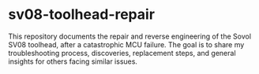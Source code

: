 # sv08-toolhead-repair
This repository documents the repair and reverse engineering of the Sovol SV08 toolhead, after a catastrophic MCU failure. The goal is to share my troubleshooting process, discoveries, replacement steps, and general insights for others facing similar issues.
